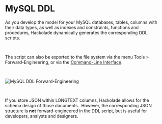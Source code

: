 # MySQL DDL

As you develop the model for your MySQL databases, tables, columns with their data types, as well as indexes and constraints, functions and procedures, Hackolade dynamically generates the corresponding DDL scripts.

&nbsp;

The script can also be exported to the file system via the menu Tools \> Forward-Engineering, or via the [Command-Line Interface](<CommandLineInterface.md>).

&nbsp;

![MySQL DDL Forward-Engineering](<lib/MariaDB DDL Forward-Engineering.png>)

&nbsp;

If you store JSON within LONGTEXT columns, Hackolade allows for the schema design of those documents.&nbsp; However, the corresponding JSON structure is **not** forward-engineered in the DDL script, but is useful for developers, analysts and designers.

